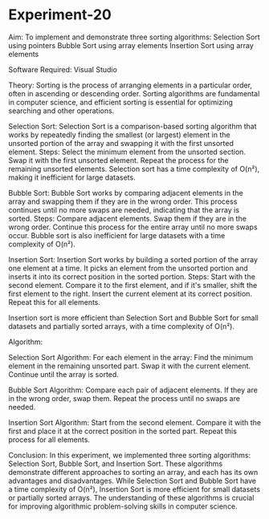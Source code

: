 # Experiment-20

Aim: To implement and demonstrate three sorting algorithms:
Selection Sort using pointers
Bubble Sort using array elements
Insertion Sort using array elements

Software Required: Visual Studio

Theory: Sorting is the process of arranging elements in a particular order, often in ascending or descending order. Sorting algorithms are fundamental in computer science, and efficient sorting is essential for optimizing searching and other operations.

Selection Sort:
Selection Sort is a comparison-based sorting algorithm that works by repeatedly finding the smallest (or largest) element in the unsorted portion of the array and swapping it with the first unsorted element.
Steps:
Select the minimum element from the unsorted section.
Swap it with the first unsorted element.
Repeat the process for the remaining unsorted elements.
Selection sort has a time complexity of O(n²), making it inefficient for large datasets.

Bubble Sort:
Bubble Sort works by comparing adjacent elements in the array and swapping them if they are in the wrong order. This process continues until no more swaps are needed, indicating that the array is sorted.
Steps:
Compare adjacent elements.
Swap them if they are in the wrong order.
Continue this process for the entire array until no more swaps occur.
Bubble sort is also inefficient for large datasets with a time complexity of O(n²).

Insertion Sort:
Insertion Sort works by building a sorted portion of the array one element at a time. It picks an element from the unsorted portion and inserts it into its correct position in the sorted portion.
Steps:
Start with the second element.
Compare it to the first element, and if it's smaller, shift the first element to the right.
Insert the current element at its correct position.
Repeat this for all elements.

Insertion sort is more efficient than Selection Sort and Bubble Sort for small datasets and partially sorted arrays, with a time complexity of O(n²).

Algorithm:

Selection Sort Algorithm:
For each element in the array:
Find the minimum element in the remaining unsorted part.
Swap it with the current element.
Continue until the array is sorted.

Bubble Sort Algorithm:
Compare each pair of adjacent elements.
If they are in the wrong order, swap them.
Repeat the process until no swaps are needed.

Insertion Sort Algorithm:
Start from the second element.
Compare it with the first and place it at the correct position in the sorted part.
Repeat this process for all elements.

Conclusion: In this experiment, we implemented three sorting algorithms: Selection Sort, Bubble Sort, and Insertion Sort. These algorithms demonstrate different approaches to sorting an array, and each has its own advantages and disadvantages. While Selection Sort and Bubble Sort have a time complexity of O(n²), Insertion Sort is more efficient for small datasets or partially sorted arrays. The understanding of these algorithms is crucial for improving algorithmic problem-solving skills in computer science.
